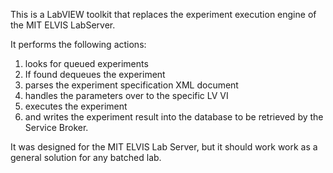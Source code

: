 This is a LabVIEW toolkit that replaces the experiment execution engine of the MIT ELVIS LabServer. 

It performs the following actions:

1. looks for queued experiments
2. If found dequeues the experiment
3. parses the experiment specification XML document
4. handles the parameters over to the specific LV VI 
5. executes the experiment
6. and writes the experiment result into the database to be retrieved by the Service Broker.

It was designed for the MIT ELVIS Lab Server, but it should work work as a general solution for any batched lab.
